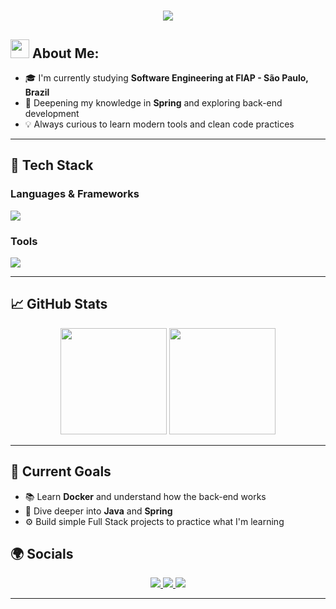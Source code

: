 <h1 align="center">
   <img src="https://readme-typing-svg.herokuapp.com/?font=Righteous&size=35&center=true&vCenter=true&width=450&height=65&duration=3000&color=DC143C&lines=Welcome+There!+👋;+I'm+Léo+Kina!" />
</h1>

## <img src="https://media.tenor.com/itjFesV8_RUAAAAi/soulja-boy-pepe.gif" width="30"> **About Me:** 

- 🎓 I'm currently studying **Software Engineering at FIAP - São Paulo, Brazil**
- 🌱 Deepening my knowledge in **Spring** and exploring back-end development
- 💡 Always curious to learn modern tools and clean code practices

---

## 🧠 Tech Stack

<h3 align="left">Languages & Frameworks</h3>
<div align="left">
  <img src="https://skillicons.dev/icons?i=html,css,js,typescript,react,tailwind,java,python,spring,mysql " />
</div>

<h3 align="left">Tools</h3>
<div align="left">
  <img src="https://skillicons.dev/icons?i=vscode,pycharm,idea,figma,git,github,docker,postman" />
</div>

---

## 📈 GitHub Stats

<div align="center">
  <img height="170" src="https://github-readme-stats.vercel.app/api?username=leo-kina&show_icons=true&theme=radical&hide_border=false&count_private=true" />
  <img height="170" src="https://github-readme-stats.vercel.app/api/top-langs/?username=leo-kina&layout=compact&theme=radical&hide_border=false" />
</div>

---

## 🧭 Current Goals

- 📚 Learn **Docker** and understand how the back-end works  
- 🧠 Dive deeper into **Java** and **Spring**  
- ⚙️ Build simple Full Stack projects to practice what I'm learning  

## 🌍 Socials

<div align="center">
  <a href="https://www.instagram.com/leo.kina_/" target="_blank">
    <img src="https://img.shields.io/badge/Instagram-E4405F?style=for-the-badge&logo=instagram&logoColor=white" />
  </a>
  <a href="https://www.linkedin.com/in/leonardo-kina-0815a9361/" target="_blank">
    <img src="https://img.shields.io/badge/LinkedIn-0077B5?style=for-the-badge&logo=linkedin&logoColor=white" />
  </a>
  <a href="mailto:leonardokina18@gmail.com">
    <img src="https://img.shields.io/badge/Email-D14836?style=for-the-badge&logo=gmail&logoColor=white" />
  </a>
</div>

---

